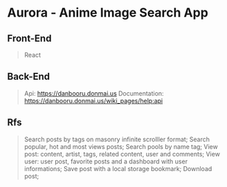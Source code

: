 # Aurora - Anime Image Search App

## Front-End
> React

## Back-End
> Api: https://danbooru.donmai.us
> Documentation: https://danbooru.donmai.us/wiki_pages/help:api

## Rfs
> Search posts by tags on masonry infinite scrolller format;
> Search popular, hot and most views posts;
> Search pools by name tag;
> View post: content, artist, tags, related content, user and comments;
> View user: user post, favorite posts and a dashboard with user informations;
> Save post with a local storage bookmark;
> Download post;